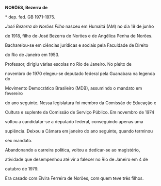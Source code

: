 **NORÕES, Bezerra de**



\* dep. fed. GB 1971-1975.



*José Bezerra de Norões Filho* nasceu em Humaitá (AM) no dia 19 de junho

de 1918, filho de José Bezerra de Norões e de Angélica Penha de Norões.



Bacharelou-se em ciências jurídicas e sociais pela Faculdade de Direito

do Rio de Janeiro em 1953.



Professor, dirigiu várias escolas no Rio de Janeiro. No pleito de

novembro de 1970 elegeu-se deputado federal pela Guanabara na legenda do

Movimento Democrático Brasileiro (MDB), assumindo o mandato em fevereiro

do ano seguinte. Nessa legislatura foi membro da Comissão de Educação e

Cultura e suplente da Comissão de Serviço Público. Em novembro de 1974

voltou a candidatar-se a deputado federal, conseguindo apenas uma

suplência. Deixou a Câmara em janeiro do ano seguinte, quando terminou

seu mandato.



Abandonando a carreira política, voltou a dedicar-se ao magistério,

atividade que desempenhou até vir a falecer no Rio de Janeiro em 4 de

outubro de 1979.



Era casado com Elvira Ferreira de Norões, com quem teve três filhos.



